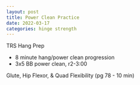 ```yaml
---
layout: post
title: Power Clean Practice
date: 2022-03-17
categories: hinge strength
---
```

TRS Hang Prep

* 8 minute hang/power clean progression
* 3x5 BB power clean, r2-3:00

Glute, Hip Flexor, & Quad Flexibility (pg 78 - 10 min)
